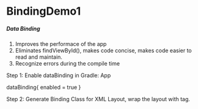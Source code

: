 # BindingDemo1
 ##### Data Binding 

1.  Improves the performace of the app
2.  Eliminates findViewById(), makes code concise, makes code easier to read and maintain. 
3.  Recognize errors during the compile time

Step 1: Enable dataBinding in Gradle: App

dataBinding{
enabled = true
}

Step 2: Generate Binding Class for XML Layout, wrap the layout with <layout> tag.